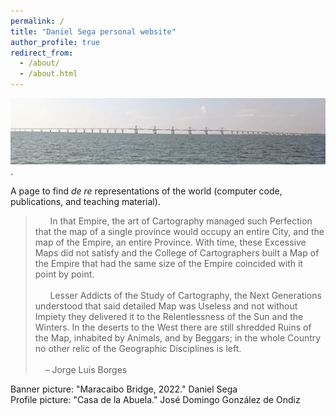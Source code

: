 ```yaml
---
permalink: /
title: "Daniel Sega personal website"
author_profile: true
redirect_from: 
  - /about/
  - /about.html
---
```

<img src='/images/maracaibo.jpg'>.

A page to find *de re* representations of the world (computer code, publications, and teaching material).

> &nbsp;&nbsp;&nbsp;&nbsp;&nbsp; In that Empire, the art of Cartography managed such Perfection that the map of a single province would occupy an entire City, and the map of the Empire, an entire Province. With time, these Excessive Maps did not satisfy and the College of Cartographers built a Map of the Empire that had the same size of the Empire coincided with it point by point.\
> \
> &nbsp;&nbsp;&nbsp;&nbsp;&nbsp; Lesser Addicts of the Study of Cartography, the Next Generations understood that said detailed Map was Useless and not without Impiety they delivered it to the Relentlessness of the Sun and the Winters. In the deserts to the West there are still shredded Ruins of the Map, inhabited by Animals, and by Beggars; in the whole Country no other relic of the Geographic Disciplines is left.\
 &nbsp;&nbsp;&nbsp;&nbsp;&nbsp;&nbsp;&nbsp;&nbsp;&nbsp;&nbsp;&nbsp;&nbsp;&nbsp;&nbsp;&nbsp;&nbsp;&nbsp;&nbsp;&nbsp;&nbsp;&nbsp;&nbsp;&nbsp;&nbsp;&nbsp;&nbsp;&nbsp;&nbsp;&nbsp;&nbsp;&nbsp;&nbsp;&nbsp;&nbsp;&nbsp;&nbsp;&nbsp;&nbsp;&nbsp;&nbsp;&nbsp;&nbsp;&nbsp;&nbsp;&nbsp;&nbsp;&nbsp;&nbsp;&nbsp;&nbsp;&nbsp;&nbsp;&nbsp;&nbsp;&nbsp;&nbsp;&nbsp;&nbsp;&nbsp;&nbsp;&nbsp;&nbsp;&nbsp;&nbsp;&nbsp;&nbsp;&nbsp;&nbsp;&nbsp;&nbsp;&nbsp;&nbsp;&nbsp;&nbsp;&nbsp;&nbsp;&nbsp;&nbsp;&nbsp;&nbsp;&nbsp;&nbsp;&nbsp;&nbsp;&nbsp;&nbsp;&nbsp;&nbsp;&nbsp;&nbsp;&nbsp;&nbsp;&nbsp;&nbsp;&nbsp;&nbsp;&nbsp;&nbsp;&nbsp;&nbsp;&nbsp;&nbsp;&nbsp;&nbsp;&nbsp;&nbsp;&nbsp;&nbsp;&nbsp;&nbsp;&nbsp;&nbsp;&nbsp;&nbsp;&nbsp;&nbsp;&nbsp;&nbsp;&nbsp;&nbsp; &#8211; Jorge Luis Borges

Banner picture: "Maracaibo Bridge, 2022." Daniel Sega \
Profile picture: "Casa de la Abuela." José Domingo González de Ondiz

